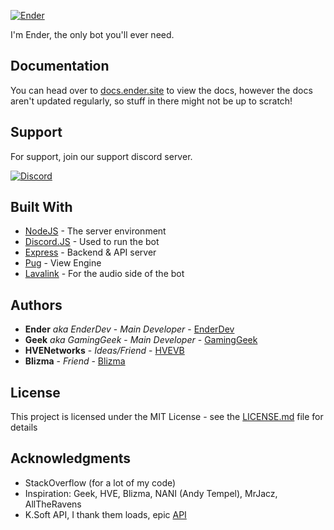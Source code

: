 [![Ender](https://bot.ender.site/img/ender-banner.png)](https://bot.ender.site)

I'm Ender, the only bot you'll ever need.

## Documentation

You can head over to [docs.ender.site](https://docs.ender.site) to view the docs, however the docs aren't updated regularly, so stuff in there might not be up to scratch!

## Support

For support, join our support discord server.

[![Discord](https://discordapp.com/api/guilds/525056817399726102/widget.png?style=banner2)](https://discordbots.org/servers/525056817399726102)

## Built With

* [NodeJS](https://nodejs.org/en/) - The server environment
* [Discord.JS](https://discord.js.org/#/) - Used to run the bot
* [Express](https://expressjs.com/) - Backend & API server
* [Pug](https://pugjs.org) - View Engine
* [Lavalink](https://github.com/MrJacz/discord.js-lavalink) - For the audio side of the bot

## Authors

* **Ender** *aka EnderDev* - *Main Developer* - [EnderDev](https://github.com/EnderDev)
* **Geek** *aka GamingGeek* - *Main Developer* - [GamingGeek](https://github.com/GamingGeek)
* **HVENetworks** - *Ideas/Friend* - [HVEVB](https://github.com/HVEVB)
* **Blizma** - *Friend* - [Blizma](https://github.com/blizma/)

## License

This project is licensed under the MIT License - see the [LICENSE.md](LICENSE.md) file for details

## Acknowledgments

* StackOverflow (for a lot of my code)
* Inspiration: Geek, HVE, Blizma, NANI (Andy Tempel), MrJacz, AllTheRavens
* K.Soft API, I thank them loads, epic [API](https://api.ksoft.si)

